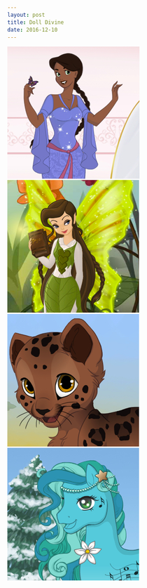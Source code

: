 ```yaml
---
layout: post
title: Doll Divine
date: 2016-12-10
---
```


<a href="http://www.dolldivine.com/princess-maker.php" target="blank">
<img src="post-images/doll-divine/princess.jpg"></a>
<a href="http://www.dolldivine.com/pixie-scene-maker.php" target="blank">
<img src="post-images/doll-divine/fairy.jpg"></a>
<a href="http://www.dolldivine.com/kitten-maker.php" target="blank">
<img src="post-images/doll-divine/kitten.jpg"></a>
<a href="http://www.dolldivine.com/pony-maker.php" target="blank">
<img src="post-images/doll-divine/pony.jpg"></a>
